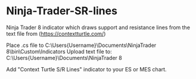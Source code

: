 # Ninja-Trader-SR-lines
Ninja Trader 8 indicator which draws support and resistance lines from the text file from (https://contextturtle.com/)

Place .cs file to C:\Users\{Username}\Documents\NinjaTrader 8\bin\Custom\Indicators
Upload text file to: C:\Users\{Username}\Documents\NinjaTrader 8

Add "Context Turtle S/R Lines" indicator to your ES or MES chart.
